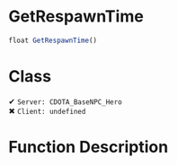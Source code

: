 # GetRespawnTime
```js
float GetRespawnTime()
```
# Class
✔ `Server: CDOTA_BaseNPC_Hero`  
✖ `Client: undefined`  

# Function Description

